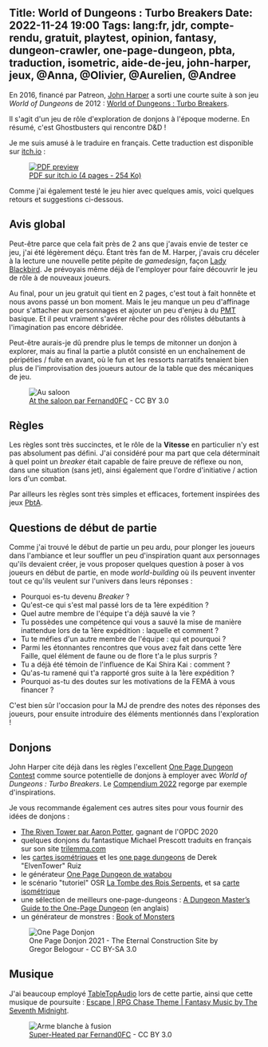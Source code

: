 Title: World of Dungeons : Turbo Breakers
Date: 2022-11-24 19:00
Tags: lang:fr, jdr, compte-rendu, gratuit, playtest, opinion, fantasy, dungeon-crawler, one-page-dungeon, pbta, traduction, isometric, aide-de-jeu, john-harper, jeux, @Anna, @Olivier, @Aurelien, @Andree
---

En 2016, financé par Patreon, [John Harper](tag/john-harper.html) a sorti une courte suite à son jeu _World of Dungeons_ de 2012 : [World of Dungeons : Turbo Breakers](https://johnharper.itch.io/breakers).

Il s'agit d'un jeu de rôle d'exploration de donjons à l'époque moderne. En résumé, c'est Ghostbusters qui rencontre D&D !

Je me suis amusé à le traduire en français. Cette traduction est disponible sur [itch.io](https://lucas-c.itch.io/world-of-dungeons-turbo-breakers-fr) :

<a href="https://lucas-c.itch.io/world-of-dungeons-turbo-breakers-fr">
  <figure>
    <img alt="PDF preview" src="images/2022/11/WoD-TB-PDF-preview.png">
    <figcaption>PDF sur itch.io (4 pages - 254 Ko)</figcaption>
  </figure>
</a>

Comme j'ai également testé le jeu hier avec quelques amis, voici quelques retours et suggestions ci-dessous.

## Avis global

Peut-être parce que cela fait près de 2 ans que j'avais envie de tester ce jeu,
j'ai été légèrement déçu. Étant très fan de M. Harper, j'avais cru déceler à la lecture une nouvelle petite pépite de _gamedesign_, façon [Lady Blackbird](lady-blackbird.html).
Je prévoyais même déjà de l'employer pour faire découvrir le jeu de rôle à de nouveaux joueurs.

Au final, pour un jeu gratuit qui tient en 2 pages, c'est tout à fait honnête et nous avons passé un bon moment.
Mais le jeu manque un peu d'affinage pour s'attacher aux personnages et ajouter un peu d'enjeu à du [PMT](https://fr.wikipedia.org/wiki/Porte-monstre-tr%C3%A9sor) basique. Et il peut vraiment s'avérer rêche pour des rôlistes débutants à l'imagination pas encore débridée.

Peut-être aurais-je dû prendre plus le temps de mitonner un donjon à explorer,
mais au final la partie a plutôt consisté en un enchaînement de péripéties / fuite en avant,
où le fun et les ressorts narratifs tenaient bien plus de l'improvisation des joueurs autour de la table
que des mécaniques de jeu.

<figure>
  <img alt="Au saloon" src="images/2022/11/at_the_saloon_by_fernand0fc_de957o6-fullview.jpg">
  <figcaption><a href="https://www.deviantart.com/fernand0fc/art/At-the-saloon-861886230">At the saloon par Fernand0FC</a> - CC BY 3.0</figcaption>
</figure>

## Règles
Les règles sont très succinctes, et le rôle de la **Vitesse** en particulier n'y est pas absolument pas défini.
J'ai considéré pour ma part que cela déterminait à quel point un _breaker_ était capable de faire preuve de réflexe ou non,
dans une situation (sans jet), ainsi également que l'ordre d'initiative / action lors d'un combat.

Par ailleurs les règles sont très simples et efficaces, fortement inspirées des jeux [PbtA](http://www.pbta.fr/apocalypse-2/).

## Questions de début de partie
Comme j'ai trouvé le début de partie un peu ardu, pour plonger les joueurs dans l'ambiance
et leur souffler un peu d'inspiration quant aux personnages qu'ils devaient créer,
je vous proposer quelques question à poser à vos joueurs en début de partie,
en mode _world-building_ où ils peuvent inventer tout ce qu'ils veulent sur l'univers dans leurs réponses :

* Pourquoi es-tu devenu _Breaker_ ?
* Qu'est-ce qui s'est mal passé lors de ta 1ère expédition ?
* Quel autre membre de l'équipe t'a déjà sauvé la vie ?
* Tu possèdes une compétence qui vous a sauvé la mise de manière inattendue lors de ta 1ère expédition : laquelle et comment ?
* Tu te méfies d'un autre membre de l'équipe : qui et pourquoi ?
* Parmi les étonnantes rencontres que vous avez fait dans cette 1ère Faille, quel élément de faune ou de flore t'a le plus surpris ?
* Tu a déjà été témoin de l'influence de Kai Shira Kai : comment ?
* Qu'as-tu ramené qui t'a rapporté gros suite à la 1ère expédition ?
* Pourquoi as-tu des doutes sur les motivations de la FEMA à vous financer ?

C'est bien sûr l'occasion pour la MJ de prendre des notes des réponses des joueurs,
pour ensuite introduire des éléments mentionnés dans l'exploration !

## Donjons
John Harper cite déjà dans les règles l'excellent [One Page Dungeon Contest](https://www.dungeoncontest.com/)
comme source potentielle de donjons à employer avec _World of Dungeons : Turbo Breakers_.
Le [Compendium 2022](https://spielknights.gumroad.com/l/2022opdc) regorge par exemple d'inspirations.

Je vous recommande également ces autres sites pour vous fournir des idées de donjons :

- [The Riven Tower par Aaron Potter](https://drive.google.com/file/d/1OfubXUEbkBAH0cP49pTThLsyyOlcuVMO/view), gagnant de l'OPDC 2020
- quelques donjons du fantastique Michael Prescott traduits en français sur son site [trilemma.com](http://blog.trilemma.com/p/aventures-en-francais.html)
- les [cartes isométriques](https://www.elventower.com/isometric-maps/) et les [one page dungeons](https://www.elventower.com/one-page-dungeons/) de Derek "ElvenTower" Ruiz
- le générateur [One Page Dungeon de watabou](https://duvelmandice.itch.io/tomb-of-the-serpent-kings-handdrawn-iso-map)
- le scénario "tutoriel" OSR [La Tombe des Rois Serpents](https://www.whidou.fr/la-tombe-des-rois-serpents.html), et sa [carte isométrique](https://watabou.itch.io/one-page-dungeon)
- une sélection de meilleurs one-page-dungeons : [A Dungeon Master’s Guide to the One-Page Dungeon](https://blackcitadelrpg.com/one-page-dungeon/) (en anglais)
- un générateur de monstres : [Book of Monsters](https://deep-fold.itch.io/book-of-monsters)

<figure>
  <img alt="One Page Donjon" src="images/2022/11/OPDC-2021-The-Eternal-Construction-Site-by-Gregor-Belogour.png">
  <figcaption>One Page Donjon 2021 - The Eternal Construction Site by Gregor Belogour - CC BY-SA 3.0</figcaption>
</figure>

## Musique
J'ai beaucoup employé [TableTopAudio](https://tabletopaudio.com) lors de cette partie,
ainsi que cette musique de poursuite : [Escape | RPG Chase Theme | Fantasy Music by The Seventh Midnight](https://www.youtube.com/watch?v=_j8jUUzGqDo).

<figure>
  <img alt="Arme blanche à fusion" src="images/2022/11/super_heated_by_fernand0fc_dc5a5wk-fullview.jpg">
  <figcaption><a href="https://www.deviantart.com/fernand0fc/art/Super-Heated-734466404">Super-Heated par Fernand0FC</a> - CC BY 3.0</figcaption>
</figure>

<!-- Com'
* [x] itch.io
* [x] https://johnharper.itch.io/breakers (comment)
* [x] http://troplongpaslu.fr
* [x] https://www.casusno.fr/viewtopic.php?t=41349
* [ ] https://www.donjondudragon.fr
-->
